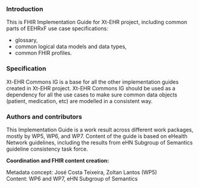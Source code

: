 ### Introduction
This is FHIR Implementation Guide for Xt-EHR project, including common parts of EEHRxF use case specifications:
- glossary,
- common logical data models and data types,
- common FHIR profiles.

### Specification
Xt-EHR Commons IG is a base for all the other implementation guides created in Xt-EHR project. Xt-EHR Commons IG should be used as a dependency for all the use cases to make sure common data objects (patient, medication, etc) are modelled in a consistent way.

### Authors and contributors

This Implementation Guide is a work result across different work packages, mostly by WP5, WP6, and WP7. 
Content of the guide is based on eHealth Network guidelines, including the results from eHN Subgroup of Semantics guideline consistency task force.
 

**Coordination and FHIR content creation:**  

Metadata concept: José Costa Teixeira, Zoltan Lantos (WP5)  
Content: WP6 and WP7, eHN Subgroup of Semantics  


<br/><br/>
